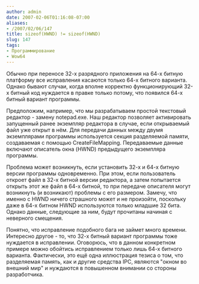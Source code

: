 ```yaml
---
author: admin
date: 2007-02-06T01:16:08-07:00
aliases:
- /2007/02/06/147
title: sizeof(HWND) != sizeof(HWND)
slug: 147
tags:
- Программирование
- Wow64
---
```


Обычно при переносе 32-х разрядного приложения на 64-х битную платформу все исправления касаются только 64-х битного варианта. Однако бывают случаи, когда вполне корректно функционирующий 32-х битный код нуждается в правке только потому, что появился 64-х битный вариант программы.

<!--more-->Предположим, например, что мы разрабатываем простой текстовый редактор - замену notepad.exe. Наш редактор позволяет активировать запущенный ранее экземпляр редактора в случае, если открываемый файл уже открыт в нём. Для передачи данных между двумя экземплярами программы используется секция разделяемой памяти, создаваемая с помощью CreateFileMapping. Передаваемые данные включают описатель окна (HWND) предыдущего экземпляра программы.

Проблема может возникнуть, если установить 32-х и 64-х битную версии программы одновременно. При этом, если пользователь откроет файл в 32-х битной версии редактора, а затем попытается открыть этот же файл в 64-х битной, то при передаче описателя могут возникнуть (и возникают) проблемы с его размером. Замечу, что именно с HWND ничего страшного может и не произойти, поскольку даже в 64-х битном HWND используются только младшие 32 бита. Однако данные, следующие за ним, будут прочитаны начиная с неверного смещения.

Понятно, что исправление подобного бага не займет много времени. Интересно другое - то, что 32-х битный вариант программы тоже нуждается в исправлении. Оговорюсь, что в данном конкретном примере можно обойтись исправлением только лишь 64-х битного варианта. Фактически, это ещё одна иллюстрация тезиса о том, что разделяемая память, как и другие средства IPC, являются "окном во внешний мир" и нуждаются в повышенном внимании со стороны разработчика.
